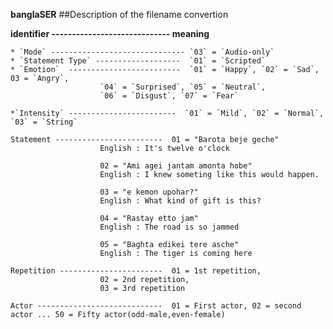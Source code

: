 ****banglaSER****
##Description of the filename convertion

**identifier ----------------------------- meaning**

	* `Mode` ------------------------------ `03` = `Audio-only`
 	* `Statement Type` -------------------  `01` = `Scripted`
	* `Emotion`  -------------------------  `01` = `Happy`, `02` = `Sad`, 03 = `Angry`,
					    `04` = `Surprised`, `05` = `Neutral`,
					    `06` = `Disgust`, `07` = `Fear`
					    
	*`Intensity` ------------------------  `01` = `Mild`, `02` = `Normal`, `03` = `String`
	
	Statement ------------------------  01 = "Barota beje geche"
					    English : It's twelve o'clock

					    02 = "Ami agei jantam amonta hobe"
					    English : I knew someting like this would happen.

					    03 = "e kemon upohar?"
					    English : What kind of gift is this?

					    04 = "Rastay etto jam"
					    English : The road is so jammed

					    05 = "Baghta edikei tere asche"
					    English : The tiger is coming here

	Repetition -----------------------  01 = 1st repetition,
					    02 = 2nd repetition,
					    03 = 3rd repetition
					    
	Actor ----------------------------  01 = First actor, 02 = second actor ... 50 = Fifty actor(odd-male,even-female)
	

